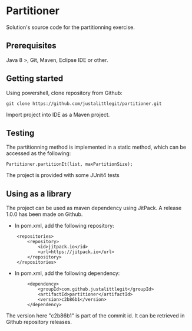 # Partitioner
Solution's source code for the partitionning exercise.
## Prerequisites
Java 8 >, Git, Maven, Eclipse IDE or other.
## Getting started
Using powershell, clone repository from Github:
```
git clone https://github.com/justalittlegit/partitioner.git
```
Import project into IDE as a Maven project.
## Testing
The partitionning method is implemented in a static method, which can be accessed as the following:
```
Partitioner.partitionIt(list, maxPartitionSize);
```
The project is provided with some JUnit4 tests
## Using as a library
The project can be used as maven dependency using JitPack. A release 1.0.0 has been made on Github.
- In pom.xml, add the following repository:
```
	<repositories>
		<repository>
			<id>jitpack.io</id>
			<url>https://jitpack.io</url>
		</repository>
	</repositories>
```
- In pom.xml, add the following dependency:
```
		<dependency>
			<groupId>com.github.justalittlegit</groupId>
			<artifactId>partitioner</artifactId>
			<version>c2b86b1</version>
		</dependency>
```
The version here "c2b86b1" is part of the commit id. It can be retrieved in Github repository releases. 

